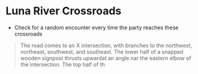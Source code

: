 # Luna River Crossroads

* Check for a random encounter every time the party reaches these crossroads
> The road comes to an X intersection, with branches to the northwest, northeast, southwest, and southeast. The lower half of a snapped wooden signpost thrusts upwardat an angle nar the eastern elbow of the intersection. The top half of th